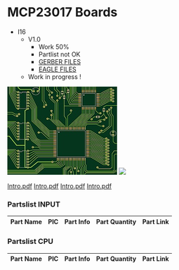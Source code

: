 # MCP23017 Boards
+ I16
	+ V1.0
		* Work 50%
		* Partlist not OK
		* [GERBER FILES](https://github.com/Backkevin/My_LEGO_Project/tree/master/MCP23017%20Boards/I16/GERBER%20FILES)
		* [EAGLE FILES](https://github.com/Backkevin/My_LEGO_Project/tree/master/MCP23017%20Boards/I16/EAGLE)
	+ Work in progress !
<img src="https://github.com/Backkevin/My_LEGO_Project/blob/master/MCP23017 Boards/I16/IMAGE/CPU3.jpg">
<img src="https://github.com/Backkevin/My_LEGO_Project/blob/master/MCP23017 Boards/I16/IMAGE/INPUT2.jpg">

[Intro.pdf](https://github.com/Backkevin/My_LEGO_Project/blob/master/MCP23017%20Boards/I16/EAGLE/CPU_v3_0_s.pdf)
[Intro.pdf](https://github.com/Backkevin/My_LEGO_Project/blob/master/MCP23017%20Boards/I16/EAGLE/CPU_v3_0_b.pdf)
[Intro.pdf](https://github.com/Backkevin/My_LEGO_Project/blob/master/MCP23017%20Boards/I16/EAGLE/MCP23017_I16_v1_0_s.pdf)
[Intro.pdf](https://github.com/Backkevin/My_LEGO_Project/blob/master/MCP23017%20Boards/I16/EAGLE/MCP23017_I16_v1_0_b.pdf)

### Partslist INPUT
                    
  Part Name   |      PIC      |   Part Info            | Part Quantity |   Part Link 
------------- | ------------- | ---------------------- | ------------- | -------------


 

### Partslist CPU
                    
  Part Name   |      PIC      |   Part Info            | Part Quantity |   Part Link 
------------- | ------------- | ---------------------- | ------------- | -------------



